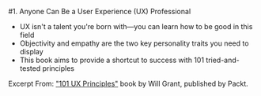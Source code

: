 #1. Anyone Can Be a User Experience (UX) Professional
-  UX isn't a talent you're born with—you can learn how to be good in this field
-  Objectivity and empathy are the two key personality traits you need to display
-  This book aims to provide a shortcut to success with 101 tried-and-tested principles

Excerpt From: ["101 UX Principles"](https://www.packtpub.com/web-development/101-ux-principles) book by Will Grant, published by Packt.
